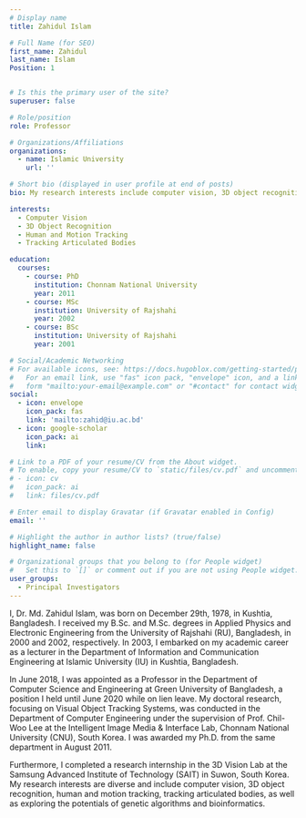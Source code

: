 ```yaml
---
# Display name
title: Zahidul Islam

# Full Name (for SEO)
first_name: Zahidul
last_name: Islam
Position: 1


# Is this the primary user of the site?
superuser: false

# Role/position
role: Professor

# Organizations/Affiliations
organizations:
  - name: Islamic University
    url: ''

# Short bio (displayed in user profile at end of posts)
bio: My research interests include computer vision, 3D object recognition, human and motion tracking, tracking articulated bodies.

interests:
  - Computer Vision
  - 3D Object Recognition
  - Human and Motion Tracking
  - Tracking Articulated Bodies

education:
  courses:
    - course: PhD
      institution: Chonnam National University
      year: 2011
    - course: MSc
      institution: University of Rajshahi
      year: 2002
    - course: BSc
      institution: University of Rajshahi
      year: 2001

# Social/Academic Networking
# For available icons, see: https://docs.hugoblox.com/getting-started/page-builder/#icons
#   For an email link, use "fas" icon pack, "envelope" icon, and a link in the
#   form "mailto:your-email@example.com" or "#contact" for contact widget.
social:
  - icon: envelope
    icon_pack: fas
    link: 'mailto:zahid@iu.ac.bd'
  - icon: google-scholar
    icon_pack: ai
    link: 

# Link to a PDF of your resume/CV from the About widget.
# To enable, copy your resume/CV to `static/files/cv.pdf` and uncomment the lines below.
# - icon: cv
#   icon_pack: ai
#   link: files/cv.pdf

# Enter email to display Gravatar (if Gravatar enabled in Config)
email: ''

# Highlight the author in author lists? (true/false)
highlight_name: false

# Organizational groups that you belong to (for People widget)
#   Set this to `[]` or comment out if you are not using People widget.
user_groups:
  - Principal Investigators
---
```


I, Dr. Md. Zahidul Islam, was born on December 29th, 1978, in Kushtia, Bangladesh. I received my B.Sc. and M.Sc. degrees in Applied Physics and Electronic Engineering from the University of Rajshahi (RU), Bangladesh, in
2000 and 2002, respectively. In 2003, I embarked on my academic career as a lecturer in the Department of Information and Communication Engineering at Islamic University (IU) in Kushtia, Bangladesh. 

In June 2018, I was appointed as a Professor in the Department of Computer Science and Engineering at Green University of Bangladesh, a position I held until June 2020 while on lien leave. My doctoral research, focusing on Visual Object Tracking Systems, was conducted in the Department of Computer Engineering under the supervision of Prof. Chil-Woo Lee at the Intelligent Image Media & Interface Lab, Chonnam National University (CNU), South Korea. I was awarded my Ph.D. from the same department in August 2011.

Furthermore, I completed a research internship in the 3D Vision Lab at the Samsung Advanced Institute of Technology (SAIT) in Suwon, South Korea. My research interests are diverse and include computer vision, 3D object recognition, human and motion tracking, tracking articulated bodies, as well as exploring the potentials of genetic algorithms and bioinformatics.
